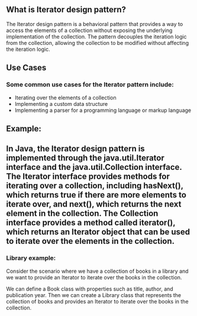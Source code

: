 ## What is Iterator design pattern?

The Iterator design pattern is a behavioral pattern that provides a way to access the elements of a collection without exposing the underlying implementation of the collection. The pattern decouples the iteration logic from the collection, allowing the collection to be modified without affecting the iteration logic.

## Use Cases
### Some common use cases for the Iterator pattern include:

* Iterating over the elements of a collection
* Implementing a custom data structure
* Implementing a parser for a programming language or markup language

## Example:

In Java, the Iterator design pattern is implemented through the java.util.Iterator interface and the java.util.Collection interface. The Iterator interface provides methods for iterating over a collection, including hasNext(), which returns true if there are more elements to iterate over, and next(), which returns the next element in the collection. The Collection interface provides a method called iterator(), which returns an Iterator object that can be used to iterate over the elements in the collection.
---
### Library example:

Consider the scenario where we have a collection of books in a library and we want to provide an Iterator to iterate over the books in the collection.

We can define a Book class with properties such as title, author, and publication year. Then we can create a Library class that represents the collection of books and provides an Iterator to iterate over the books in the collection.


